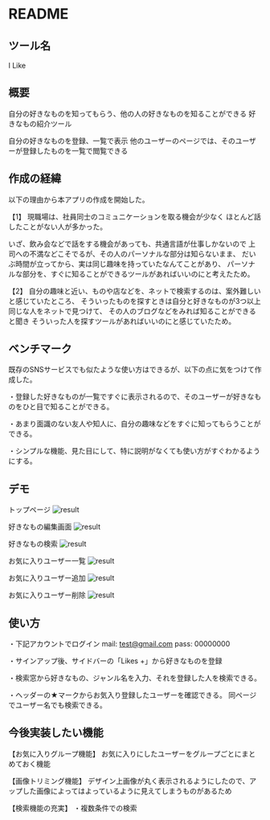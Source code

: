 # README

## ツール名
I Like

## 概要
自分の好きなものを知ってもらう、他の人の好きなものを知ることができる
好きなもの紹介ツール

自分の好きなものを登録、一覧で表示
他のユーザーのページでは、そのユーザーが登録したものを一覧で閲覧できる

## 作成の経緯
以下の理由から本アプリの作成を開始した。

【1】
現職場は、社員同士のコミュニケーションを取る機会が少なく
ほとんど話したことがない人が多かった。

いざ、飲み会などで話をする機会があっても、共通言語が仕事しかないので
上司への不満などこそでるが、その人のパーソナルな部分は知らないまま、
だいぶ時間が立ってから、実は同じ趣味を持っていたなんてことがあり、
パーソナルな部分を、すぐに知ることができるツールがあればいいのにと考えたため。

【2】
自分の趣味と近い、ものや店などを、ネットで検索するのは、案外難しいと感じていたところ、
そういったものを探すときは自分と好きなものが3つ以上同じな人をネットで見つけて、
その人のブログなどをみれば知ることができると聞き
そういった人を探すツールがあればいいのにと感じていたため。

## ベンチマーク
既存のSNSサービスでも似たような使い方はできるが、以下の点に気をつけて作成した。

・登録した好きなものが一覧ですぐに表示されるので、そのユーザーが好きなものをひと目で知ることができる。

・あまり面識のない友人や知人に、自分の趣味などをすぐに知ってもらうことができる。

・シンプルな機能、見た目にして、特に説明がなくても使い方がすぐわかるようにする。


## デモ

トップページ
![result](https://github.com/Tokimayo/Ilike/readme/トップページ.gif)

好きなもの編集画面
![result](https://github.com/Tokimayo/Ilike/readme/好きなもの編集画面.gif)

好きなもの検索
![result](https://github.com/Tokimayo/Ilike/readme/検索.gif)

お気に入りユーザー一覧
![result](https://github.com/Tokimayo/Ilike/readme/お気に入りユーザー一覧.gif)

お気に入りユーザー追加
![result](https://github.com/Tokimayo/Ilike/readme/お気に入りユーザー追加.gif)

お気に入りユーザー削除
![result](https://github.com/Tokimayo/Ilike/readme/お気に入りユーザー削除.gif)


## 使い方

・下記アカウントでログイン
  mail: test@gmail.com
  pass: 00000000

・サインアップ後、サイドバーの「Likes +」から好きなものを登録

・検索窓から好きなもの、ジャンル名を入力、それを登録した人を検索できる。

・ヘッダーの★マークからお気入り登録したユーザーを確認できる。
同ページでユーザー名でも検索できる。


## 今後実装したい機能

【お気に入りグループ機能】
  お気に入りにしたユーザーをグループごとにまとめておく機能

【画像トリミング機能】
  デザイン上画像が丸く表示されるようにしたので、アップした画像によってはよっているように見えてしまうものがあるため

【検索機能の充実】
  ・複数条件での検索
